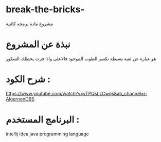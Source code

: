 # break-the-bricks-
مشروع مادة برمجه كائنية
# نبذة عن المشروع 
هو عبارة عن لعبة بسيطة تكسر الطوب الموجود فالاعلى واذا فزت يحطلك السكور 
# شرح الكود :
https://www.youtube.com/watch?v=vTPQsLzCwqs&ab_channel=i-AlgernonDBS
# البرنامج المستخدم :
intellij idea java programming language
